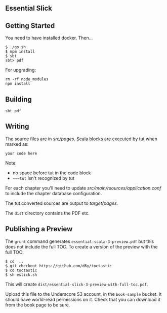 Essential Slick
--------------

Getting Started
---------------

You need to have installed docker. Then...

~~~
$ ./go.sh
$ npm install
$ sbt
sbt> pdf
~~~

For upgrading:

~~~
rm -rf node_modules
npm install
~~~

Building
--------

~~~
sbt pdf
~~~

Writing
-------

The source files are in _src/pages_.  Scala blocks are executed by tut when marked as:

```tut:book
your code here
```

Note:

- no space before tut in the code block
- `~~~tut` isn't recognized by tut

For each chapter you'll need to update _src/main/rsources/application.conf_ to include the chapter database configuration.

The tut converted sources are output to _target/pages_.

The `dist` directory contains the PDF etc.

Publishing a Preview
--------------------

The `grunt` command generates `essential-scala-3-preview.pdf` but this does not include the full TOC.
To create a version of the preview with the full TOC:

~~~
$ cd  ..
$ git checkout https://github.com/d6y/toctastic
$ cd toctastic
$ sh eslick.sh
~~~

This will create `dist/essential-slick-3-preview-with-full-toc.pdf`.

Upload this file to the Underscore S3 account, in the `book-sample` bucket.
It should have world-read permissions on it.
Check that you can download it from the book page to be sure.
